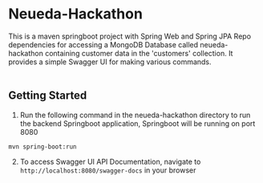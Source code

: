 # Neueda-Hackathon
This is a maven springboot project with Spring Web and Spring JPA Repo dependencies for accessing a MongoDB Database called neueda-hackathon containing customer data in the 'customers' collection. It provides a simple Swagger UI for making various commands.
<br><br>


## Getting Started
1. Run the following command in the neueda-hackathon directory to run the backend Springboot application, Springboot will be running on port 8080
```
mvn spring-boot:run
```
2. To access Swagger UI API Documentation, navigate to `http://localhost:8080/swagger-docs` in your browser